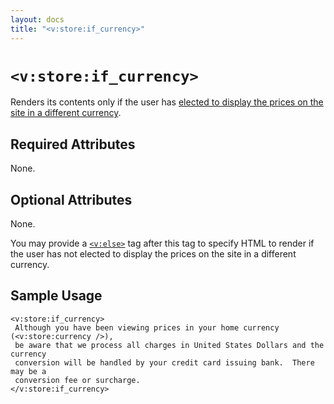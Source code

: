 ```yaml
---
layout: docs
title: "<v:store:if_currency>"
---
```


# `<v:store:if_currency>`

Renders its contents only if the user has [elected to display the prices
on the site in a different currency](/v_store_currency_select/).

## Required Attributes

None.

## Optional Attributes

None.

You may provide a [`<v:else>`](/v_else/) tag after this tag to specify
HTML to render if the user has not elected to display the prices on the
site in a different currency.

## Sample Usage

    <v:store:if_currency>
     Although you have been viewing prices in your home currency (<v:store:currency />), 
     be aware that we process all charges in United States Dollars and the currency 
     conversion will be handled by your credit card issuing bank.  There may be a 
     conversion fee or surcharge.
    </v:store:if_currency>
